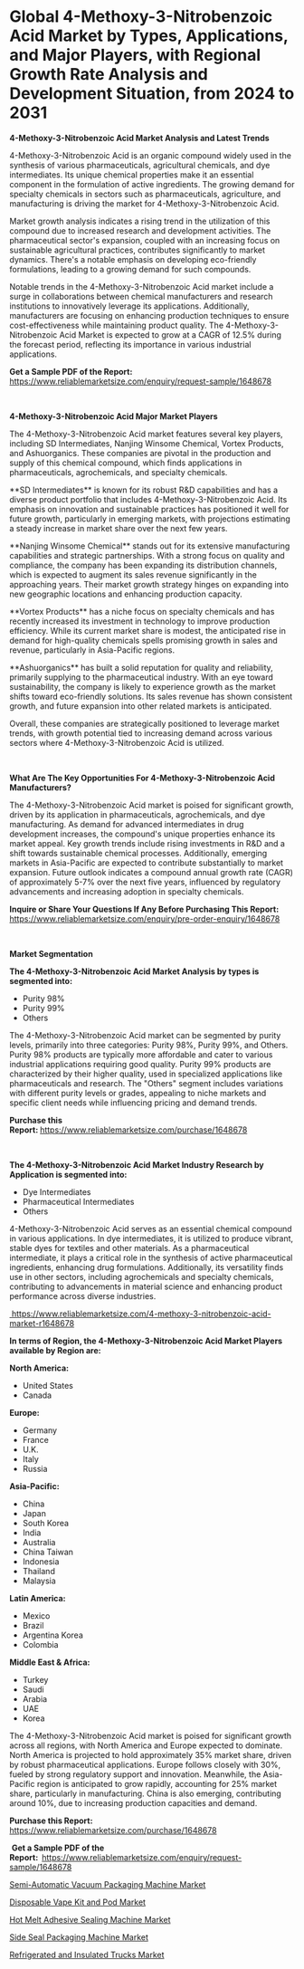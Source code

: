 <p><h1>Global 4-Methoxy-3-Nitrobenzoic Acid Market by Types, Applications, and Major Players, with Regional Growth Rate Analysis and Development Situation, from 2024 to 2031</h1></p><p><strong>4-Methoxy-3-Nitrobenzoic Acid Market Analysis and Latest Trends</strong></p>
<p><p>4-Methoxy-3-Nitrobenzoic Acid is an organic compound widely used in the synthesis of various pharmaceuticals, agricultural chemicals, and dye intermediates. Its unique chemical properties make it an essential component in the formulation of active ingredients. The growing demand for specialty chemicals in sectors such as pharmaceuticals, agriculture, and manufacturing is driving the market for 4-Methoxy-3-Nitrobenzoic Acid.</p><p>Market growth analysis indicates a rising trend in the utilization of this compound due to increased research and development activities. The pharmaceutical sector's expansion, coupled with an increasing focus on sustainable agricultural practices, contributes significantly to market dynamics. There's a notable emphasis on developing eco-friendly formulations, leading to a growing demand for such compounds.</p><p>Notable trends in the 4-Methoxy-3-Nitrobenzoic Acid market include a surge in collaborations between chemical manufacturers and research institutions to innovatively leverage its applications. Additionally, manufacturers are focusing on enhancing production techniques to ensure cost-effectiveness while maintaining product quality. The 4-Methoxy-3-Nitrobenzoic Acid Market is expected to grow at a CAGR of 12.5% during the forecast period, reflecting its importance in various industrial applications.</p></p>
<p><strong>Get a Sample PDF of the Report:&nbsp;</strong> <a href="https://www.reliablemarketsize.com/enquiry/request-sample/1648678?utm_campaign=1103&utm_medium=2&utm_source=Github&utm_content=ia&utm_term=15102024&utm_id=4-methoxy-3-nitrobenzoic-acid">https://www.reliablemarketsize.com/enquiry/request-sample/1648678</a></p>
<p>&nbsp;</p>
<p><strong>4-Methoxy-3-Nitrobenzoic Acid Major Market Players</strong></p>
<p><p>The 4-Methoxy-3-Nitrobenzoic Acid market features several key players, including SD Intermediates, Nanjing Winsome Chemical, Vortex Products, and Ashuorganics. These companies are pivotal in the production and supply of this chemical compound, which finds applications in pharmaceuticals, agrochemicals, and specialty chemicals.</p><p>**SD Intermediates** is known for its robust R&D capabilities and has a diverse product portfolio that includes 4-Methoxy-3-Nitrobenzoic Acid. Its emphasis on innovation and sustainable practices has positioned it well for future growth, particularly in emerging markets, with projections estimating a steady increase in market share over the next few years.</p><p>**Nanjing Winsome Chemical** stands out for its extensive manufacturing capabilities and strategic partnerships. With a strong focus on quality and compliance, the company has been expanding its distribution channels, which is expected to augment its sales revenue significantly in the approaching years. Their market growth strategy hinges on expanding into new geographic locations and enhancing production capacity.</p><p>**Vortex Products** has a niche focus on specialty chemicals and has recently increased its investment in technology to improve production efficiency. While its current market share is modest, the anticipated rise in demand for high-quality chemicals spells promising growth in sales and revenue, particularly in Asia-Pacific regions.</p><p>**Ashuorganics** has built a solid reputation for quality and reliability, primarily supplying to the pharmaceutical industry. With an eye toward sustainability, the company is likely to experience growth as the market shifts toward eco-friendly solutions. Its sales revenue has shown consistent growth, and future expansion into other related markets is anticipated.</p><p>Overall, these companies are strategically positioned to leverage market trends, with growth potential tied to increasing demand across various sectors where 4-Methoxy-3-Nitrobenzoic Acid is utilized.</p></p>
<p>&nbsp;</p>
<p><strong>What Are The Key Opportunities For 4-Methoxy-3-Nitrobenzoic Acid Manufacturers?</strong></p>
<p><p>The 4-Methoxy-3-Nitrobenzoic Acid market is poised for significant growth, driven by its application in pharmaceuticals, agrochemicals, and dye manufacturing. As demand for advanced intermediates in drug development increases, the compound's unique properties enhance its market appeal. Key growth trends include rising investments in R&D and a shift towards sustainable chemical processes. Additionally, emerging markets in Asia-Pacific are expected to contribute substantially to market expansion. Future outlook indicates a compound annual growth rate (CAGR) of approximately 5-7% over the next five years, influenced by regulatory advancements and increasing adoption in specialty chemicals.</p></p>
<p><strong>Inquire or Share Your Questions If Any Before Purchasing This Report:</strong> <a href="https://www.reliablemarketsize.com/enquiry/pre-order-enquiry/1648678?utm_campaign=1103&utm_medium=2&utm_source=Github&utm_content=ia&utm_term=15102024&utm_id=4-methoxy-3-nitrobenzoic-acid">https://www.reliablemarketsize.com/enquiry/pre-order-enquiry/1648678</a></p>
<p>&nbsp;</p>
<p><strong>Market Segmentation</strong></p>
<p><strong>The 4-Methoxy-3-Nitrobenzoic Acid Market Analysis by types is segmented into:</strong></p>
<p><ul><li>Purity 98%</li><li>Purity 99%</li><li>Others</li></ul></p>
<p><p>The 4-Methoxy-3-Nitrobenzoic Acid market can be segmented by purity levels, primarily into three categories: Purity 98%, Purity 99%, and Others. Purity 98% products are typically more affordable and cater to various industrial applications requiring good quality. Purity 99% products are characterized by their higher quality, used in specialized applications like pharmaceuticals and research. The "Others" segment includes variations with different purity levels or grades, appealing to niche markets and specific client needs while influencing pricing and demand trends.</p></p>
<p><strong>Purchase this Report:&nbsp;</strong><a href="https://www.reliablemarketsize.com/purchase/1648678?utm_campaign=1103&utm_medium=2&utm_source=Github&utm_content=ia&utm_term=15102024&utm_id=4-methoxy-3-nitrobenzoic-acid">https://www.reliablemarketsize.com/purchase/1648678</a></p>
<p>&nbsp;</p>
<p><strong>The 4-Methoxy-3-Nitrobenzoic Acid Market Industry Research by Application is segmented into:</strong></p>
<p><ul><li>Dye Intermediates</li><li>Pharmaceutical Intermediates</li><li>Others</li></ul></p>
<p><p>4-Methoxy-3-Nitrobenzoic Acid serves as an essential chemical compound in various applications. In dye intermediates, it is utilized to produce vibrant, stable dyes for textiles and other materials. As a pharmaceutical intermediate, it plays a critical role in the synthesis of active pharmaceutical ingredients, enhancing drug formulations. Additionally, its versatility finds use in other sectors, including agrochemicals and specialty chemicals, contributing to advancements in material science and enhancing product performance across diverse industries.</p></p>
<p><a href="https://www.reliablemarketsize.com/4-methoxy-3-nitrobenzoic-acid-market-r1648678?utm_campaign=1103&utm_medium=2&utm_source=Github&utm_content=ia&utm_term=15102024&utm_id=4-methoxy-3-nitrobenzoic-acid">&nbsp;https://www.reliablemarketsize.com/4-methoxy-3-nitrobenzoic-acid-market-r1648678</a></p>
<p><strong>In terms of Region, the 4-Methoxy-3-Nitrobenzoic Acid Market Players available by Region are:</strong></p>
<p>
    <p> <strong> North America: </strong>
        <ul>
            <li>United States</li>
            <li>Canada</li>
        </ul>
        </p> 
    <p> <strong> Europe: </strong>
        <ul>
            <li>Germany</li>
            <li>France</li>
            <li>U.K.</li>
            <li>Italy</li>
            <li>Russia</li>
        </ul>
        </p> 
    <p> <strong> Asia-Pacific: </strong>
        <ul>
            <li>China</li>
            <li>Japan</li>
            <li>South Korea</li>
            <li>India</li>
            <li>Australia</li>
            <li>China Taiwan</li>
            <li>Indonesia</li>
            <li>Thailand</li>
            <li>Malaysia</li>
        </ul>
        </p> 
    <p> <strong> Latin America: </strong>
        <ul>
            <li>Mexico</li>
            <li>Brazil</li>
            <li>Argentina Korea</li>
            <li>Colombia</li>
        </ul>
        </p> 
    <p> <strong> Middle East & Africa: </strong>
        <ul>
            <li>Turkey</li>
            <li>Saudi</li>
            <li>Arabia</li>
            <li>UAE</li>
            <li>Korea</li>
        </ul>
    </p>
    </p>
<p><p>The 4-Methoxy-3-Nitrobenzoic Acid market is poised for significant growth across all regions, with North America and Europe expected to dominate. North America is projected to hold approximately 35% market share, driven by robust pharmaceutical applications. Europe follows closely with 30%, fueled by strong regulatory support and innovation. Meanwhile, the Asia-Pacific region is anticipated to grow rapidly, accounting for 25% market share, particularly in manufacturing. China is also emerging, contributing around 10%, due to increasing production capacities and demand.</p></p>
<p><strong>Purchase this Report: </strong><a href="https://www.reliablemarketsize.com/purchase/1648678?utm_campaign=1103&utm_medium=2&utm_source=Github&utm_content=ia&utm_term=15102024&utm_id=4-methoxy-3-nitrobenzoic-acid">https://www.reliablemarketsize.com/purchase/1648678</a></p>
<p>&nbsp;<strong>Get a Sample PDF of the Report:&nbsp;&nbsp;</strong><a href="https://www.reliablemarketsize.com/enquiry/request-sample/1648678?utm_campaign=1103&utm_medium=2&utm_source=Github&utm_content=ia&utm_term=15102024&utm_id=4-methoxy-3-nitrobenzoic-acid">https://www.reliablemarketsize.com/enquiry/request-sample/1648678</a></p>
<p><strong></strong></p>
<p><p><a href="https://www.linkedin.com/pulse/semi-automatic-vacuum-packaging-machine-market-overview-regional-tc0wf?utm_campaign=1103&utm_medium=2&utm_source=Github&utm_content=ia&utm_term=15102024&utm_id=4-methoxy-3-nitrobenzoic-acid">Semi-Automatic Vacuum Packaging Machine Market</a></p><p><a href="https://github.com/lallietva4l/Market-Research-Report-List-1/blob/main/disposable-vape-kit-and-pod-market.md?utm_campaign=1103&utm_medium=2&utm_source=Github&utm_content=ia&utm_term=15102024&utm_id=4-methoxy-3-nitrobenzoic-acid">Disposable Vape Kit and Pod Market</a></p><p><a href="https://www.linkedin.com/pulse/strategic-forecast-hot-melt-adhesive-sealing-machine-xuoze?trk=public_post_embed_feed-article-content&utm_campaign=1103&utm_medium=2&utm_source=Github&utm_content=ia&utm_term=15102024&utm_id=4-methoxy-3-nitrobenzoic-acid">Hot Melt Adhesive Sealing Machine Market</a></p><p><a href="https://www.linkedin.com/pulse/global-side-seal-packaging-machine-industry-analysis-report-gcqne?trk=public_post_embed_feed-article-content&utm_campaign=1103&utm_medium=2&utm_source=Github&utm_content=ia&utm_term=15102024&utm_id=4-methoxy-3-nitrobenzoic-acid">Side Seal Packaging Machine Market</a></p><p><a href="https://github.com/priss1h/Market-Research-Report-List-1/blob/main/refrigerated-and-insulated-trucks-market.md?utm_campaign=1103&utm_medium=2&utm_source=Github&utm_content=ia&utm_term=15102024&utm_id=4-methoxy-3-nitrobenzoic-acid">Refrigerated and Insulated Trucks Market</a></p></p>